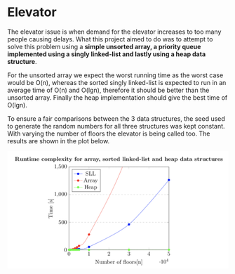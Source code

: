 # Elevator

The elevator issue is when demand for the elevator increases to too many people causing delays. What this project aimed to do was to attempt to solve this problem using a **simple unsorted array, a priority queue implemented using a singly linked-list and lastly using a heap data structure**.

For the unsorted array we expect the worst running time as the worst case would be O(n), whereas the sorted singly linked-list is expected to run in an average time of O(n) and O(lgn), therefore it should be better than the unsorted array. Finally the heap implementation should give the best time of O(lgn).

To ensure a fair comparisons between the 3 data structures, the seed used to generate the random numbers for all three structures was kept constant. With varying the number of floors the elevator is being called too. The results are shown in the plot below.

![Graph](Graph.png)
